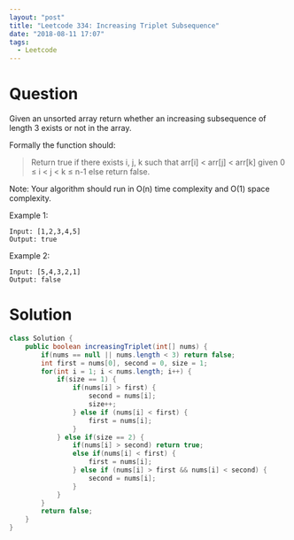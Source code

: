 ```yaml
---
layout: "post"
title: "Leetcode 334: Increasing Triplet Subsequence"
date: "2018-08-11 17:07"
tags:
  - Leetcode
---
```


# Question
Given an unsorted array return whether an increasing subsequence of length 3 exists or not in the array.

Formally the function should:

> Return true if there exists i, j, k
> such that arr[i] < arr[j] < arr[k] given 0 ≤ i < j < k ≤ n-1 else return false.

Note: Your algorithm should run in O(n) time complexity and O(1) space complexity.

Example 1:
```
Input: [1,2,3,4,5]
Output: true
```

Example 2:
```
Input: [5,4,3,2,1]
Output: false
```

# Solution
```java
class Solution {
    public boolean increasingTriplet(int[] nums) {
        if(nums == null || nums.length < 3) return false;
        int first = nums[0], second = 0, size = 1;
        for(int i = 1; i < nums.length; i++) {
            if(size == 1) {
                if(nums[i] > first) {
                    second = nums[i];
                    size++;
                } else if (nums[i] < first) {
                    first = nums[i];
                }
            } else if(size == 2) {
                if(nums[i] > second) return true;
                else if(nums[i] < first) {
                    first = nums[i];
                } else if (nums[i] > first && nums[i] < second) {
                    second = nums[i];
                }
            }
        }
        return false;
    }
}
```

